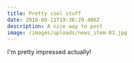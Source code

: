 ```yaml
---
title: Pretty cool stuff
date: 2018-09-11T19:36:29.406Z
description: A nice way to post
image: /images/uploads/news_item-03.jpg
---
```

I'm pretty impressed actually!
